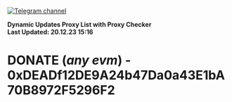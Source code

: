 [![Telegram channel](https://img.shields.io/endpoint?url=https://runkit.io/damiankrawczyk/telegram-badge/branches/master?url=https://t.me/n4z4v0d)](https://t.me/n4z4v0d) 

**Dynamic Updates Proxy List with Proxy Checker**  
**Last Updated: 20.12.23 15:16**

# DONATE (_any evm_) - 0xDEADf12DE9A24b47Da0a43E1bA70B8972F5296F2
